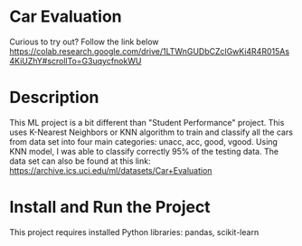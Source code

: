 # Car Evaluation
Curious to try out? Follow the link below
https://colab.research.google.com/drive/1LTWnGUDbCZclGwKi4R4R015As4KiUZhY#scrollTo=G3uqycfnokWU
# Description
This ML project is a bit different than "Student Performance" project. This uses K-Nearest Neighbors or KNN algorithm to train and classify all the cars from data set into four main categories: unacc, acc, good, vgood. Using KNN model, I was able to classify correctly 95% of the testing data.
The data set can also be found at this link: https://archive.ics.uci.edu/ml/datasets/Car+Evaluation
# Install and Run the Project
This project requires installed Python libraries: pandas, scikit-learn
